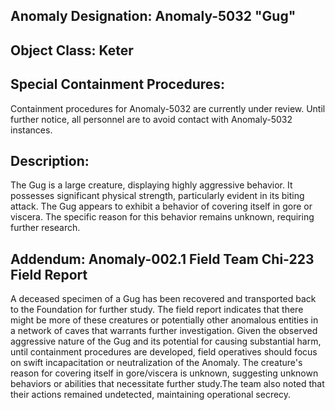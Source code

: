 ## Anomaly Designation: Anomaly-5032 "Gug"


## Object Class: Keter

## Special Containment Procedures:

Containment procedures for Anomaly-5032 are currently under review. Until further notice, all personnel are to avoid contact with Anomaly-5032 instances.

## Description:
The Gug is a large creature, displaying highly aggressive behavior. It possesses significant physical strength, particularly evident in its biting attack. The Gug appears to exhibit a behavior of covering itself in gore or viscera. The specific reason for this behavior remains unknown, requiring further research.

## Addendum: Anomaly-002.1 Field Team Chi-223 Field Report

A deceased specimen of a Gug has been recovered and transported back to the Foundation for further study. The field report indicates that there might be more of these creatures or potentially other anomalous entities in a network of caves that warrants further investigation. Given the observed aggressive nature of the Gug and its potential for causing substantial harm, until containment procedures are developed, field operatives should focus on swift incapacitation or neutralization of the Anomaly. The creature's reason for covering itself in gore/viscera is unknown, suggesting unknown behaviors or abilities that necessitate further study.The team also noted that their actions remained undetected, maintaining operational secrecy. 